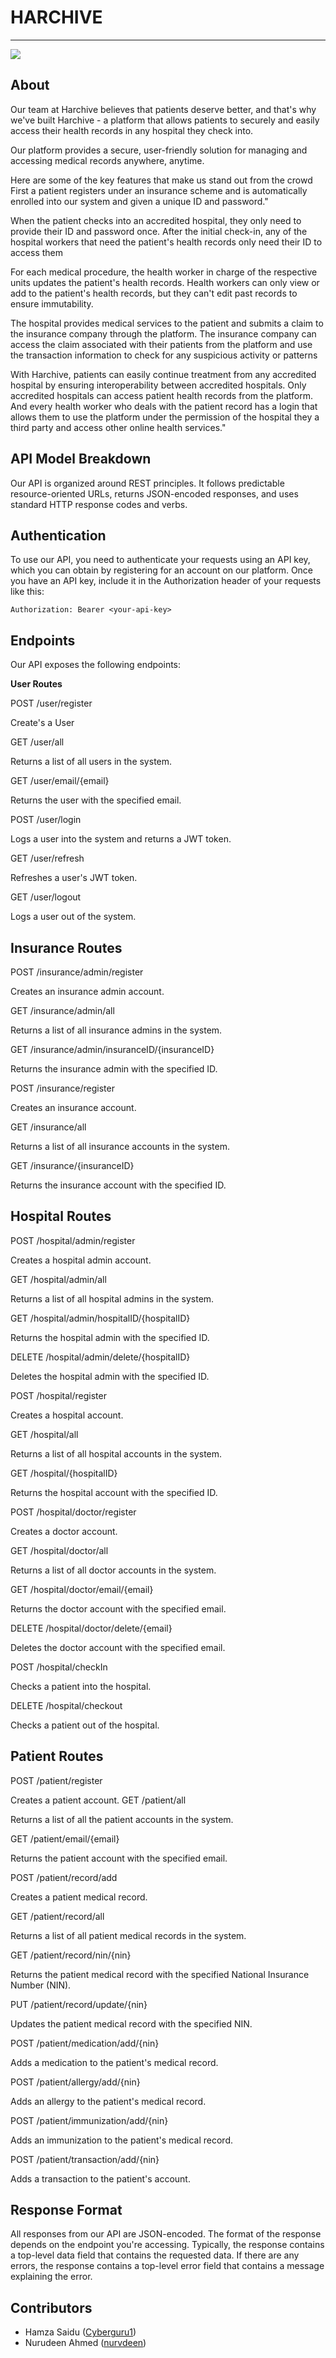 # **HARCHIVE**
------------------
![](Harchive_Logo_White.png)


## **About**
<p>Our team at Harchive believes that patients deserve better, and that's why we've built Harchive  - a platform that allows patients to securely and easily access their health records in any hospital they check into. 

Our platform provides a secure, user-friendly solution for managing and accessing medical records anywhere, anytime. 

Here are some of the key features that make us stand out from the crowd
First a patient registers under an insurance scheme and is automatically enrolled into our system and given a unique ID and password."

When the patient checks into an accredited hospital, they only need to provide their ID and password once. After the initial check-in, any of the hospital workers that need the patient's health records only need their ID to access them

For each medical procedure, the health worker in charge of the respective units updates the patient's health records. Health workers can only view or add to the patient's health records, but they can't edit past records to ensure immutability.

The hospital provides medical services to the patient and submits a claim to the insurance company through the platform. The insurance company can access the claim associated with their patients from the platform and use the transaction information to check for any suspicious activity or patterns

With Harchive, patients can easily continue treatment from any accredited hospital by ensuring interoperability between accredited hospitals. Only accredited hospitals can access patient health records from the platform. And every health worker who deals with the patient record has a login that allows them to use the platform under the permission of the hospital they   a third party and access other online health services."</p>



## **API Model Breakdown**

Our API is organized around REST principles. It follows predictable resource-oriented URLs, returns JSON-encoded responses, and uses standard HTTP response codes and verbs.

## **Authentication**

To use our API, you need to authenticate your requests using an API key, which you can obtain by registering for an account on our platform. Once you have an API key, include it in the Authorization header of your requests like this:

```
Authorization: Bearer <your-api-key>
```

## **Endpoints**

Our API exposes the following endpoints:

**User Routes**

POST /user/register

Create's a User

GET /user/all

Returns a list of all users in the system.

GET /user/email/{email}

Returns the user with the specified email.

POST /user/login

Logs a user into the system and returns a JWT token.

GET /user/refresh

Refreshes a user's JWT token.

GET /user/logout

Logs a user out of the system.

## **Insurance Routes**

POST /insurance/admin/register

Creates an insurance admin account.

GET /insurance/admin/all

Returns a list of all insurance admins in the system.

GET /insurance/admin/insuranceID/{insuranceID}

Returns the insurance admin with the specified ID.

POST /insurance/register

Creates an insurance account.

GET /insurance/all

Returns a list of all insurance accounts in the system.

GET /insurance/{insuranceID}

Returns the insurance account with the specified ID.

## **Hospital Routes**

POST /hospital/admin/register

Creates a hospital admin account.

GET /hospital/admin/all

Returns a list of all hospital admins in the system.

GET /hospital/admin/hospitalID/{hospitalID}

Returns the hospital admin with the specified ID.

DELETE /hospital/admin/delete/{hospitalID}

Deletes the hospital admin with the specified ID.

POST /hospital/register

Creates a hospital account.

GET /hospital/all

Returns a list of all hospital accounts in the system.

GET /hospital/{hospitalID}

Returns the hospital account with the specified ID.

POST /hospital/doctor/register

Creates a doctor account.

GET /hospital/doctor/all

Returns a list of all doctor accounts in the system.

GET /hospital/doctor/email/{email}

Returns the doctor account with the specified email.

DELETE /hospital/doctor/delete/{email}

Deletes the doctor account with the specified email.

POST /hospital/checkIn

Checks a patient into the hospital.

DELETE /hospital/checkout

Checks a patient out of the hospital.

## **Patient Routes**

POST /patient/register

Creates a patient account.
GET /patient/all

Returns a list of all the patient accounts in the system.

GET /patient/email/{email}

Returns the patient account with the specified email.

POST /patient/record/add

Creates a patient medical record.

GET /patient/record/all

Returns a list of all patient medical records in the system.

GET /patient/record/nin/{nin}

Returns the patient medical record with the specified National Insurance Number (NIN).

PUT /patient/record/update/{nin}

Updates the patient medical record with the specified NIN.

POST /patient/medication/add/{nin}

Adds a medication to the patient's medical record.

POST /patient/allergy/add/{nin}

Adds an allergy to the patient's medical record.

POST /patient/immunization/add/{nin}

Adds an immunization to the patient's medical record.


POST /patient/transaction/add/{nin}

Adds a transaction to the patient's account.

## **Response Format**

All responses from our API are JSON-encoded. The format of the response depends on the endpoint you're accessing. Typically, the response contains a top-level data field that contains the requested data. If there are any errors, the response contains a top-level error field that contains a message explaining the error.




## **Contributors**
- Hamza Saidu ([Cyberguru1](https://github.com/Cyberguru1))
- Nurudeen Ahmed ([nurvdeen](https://github.com/nurvdeen/t))

